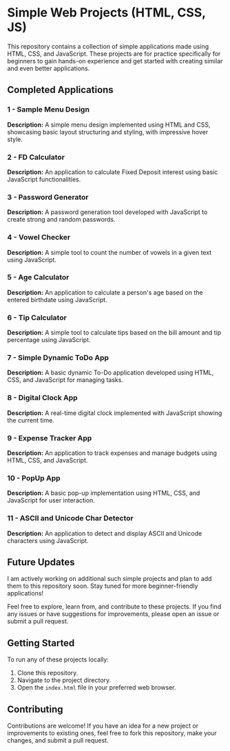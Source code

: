 # Simple Web Projects (HTML, CSS, JS)

This repository contains a collection of simple applications made using HTML, CSS, and JavaScript. These projects are for practice specifically for beginners to gain hands-on experience and get started with creating similar and even better applications.

## Completed Applications

### 1 - Sample Menu Design
**Description:** A simple menu design implemented using HTML and CSS, showcasing basic layout structuring and styling, with impressive hover style.

### 2 - FD Calculator
**Description:** An application to calculate Fixed Deposit interest using basic JavaScript functionalities.

### 3 - Password Generator
**Description:** A password generation tool developed with JavaScript to create strong and random passwords.

### 4 - Vowel Checker
**Description:** A simple tool to count the number of vowels in a given text using JavaScript.

### 5 - Age Calculator
**Description:** An application to calculate a person's age based on the entered birthdate using JavaScript.

### 6 - Tip Calculator
**Description:** A simple tool to calculate tips based on the bill amount and tip percentage using JavaScript.

### 7 - Simple Dynamic ToDo App
**Description:** A basic dynamic To-Do application developed using HTML, CSS, and JavaScript for managing tasks.

### 8 - Digital Clock App
**Description:** A real-time digital clock implemented with JavaScript showing the current time.

### 9 - Expense Tracker App
**Description:** An application to track expenses and manage budgets using HTML, CSS, and JavaScript.

### 10 - PopUp App
**Description:** A basic pop-up implementation using HTML, CSS, and JavaScript for user interaction.

### 11 - ASCII and Unicode Char Detector
**Description:** An application to detect and display ASCII and Unicode characters using JavaScript.

## Future Updates
I am actively working on additional such simple projects and plan to add them to this repository soon. Stay tuned for more beginner-friendly applications!

Feel free to explore, learn from, and contribute to these projects. If you find any issues or have suggestions for improvements, please open an issue or submit a pull request.

## Getting Started
To run any of these projects locally:
1. Clone this repository.
2. Navigate to the project directory.
3. Open the `index.html` file in your preferred web browser.

## Contributing
Contributions are welcome! If you have an idea for a new project or improvements to existing ones, feel free to fork this repository, make your changes, and submit a pull request.
